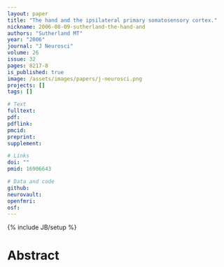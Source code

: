 ```yaml
---
layout: paper
title: "The hand and the ipsilateral primary somatosensory cortex."
nickname: 2006-08-09-sutherland-the-hand-and
authors: "Sutherland MT"
year: "2006"
journal: "J Neurosci"
volume: 26
issue: 32
pages: 8217-8
is_published: true
image: /assets/images/papers/j-neurosci.png
projects: []
tags: []

# Text
fulltext:
pdf:
pdflink:
pmcid: 
preprint:
supplement:

# Links
doi: ""
pmid: 16906643

# Data and code
github:
neurovault:
openfmri:
osf:
---
```

{% include JB/setup %}

# Abstract


